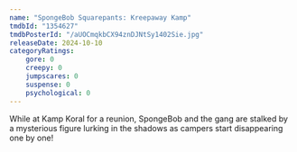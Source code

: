 ```yaml
---
name: "SpongeBob Squarepants: Kreepaway Kamp"
tmdbId: "1354627"
tmdbPosterId: "/aUOCmqkbCX94znDJNtSy1402Sie.jpg"
releaseDate: 2024-10-10
categoryRatings:
    gore: 0
    creepy: 0
    jumpscares: 0
    suspense: 0
    psychological: 0
---
```

While at Kamp Koral for a reunion, SpongeBob and the gang are stalked by a mysterious figure lurking in the shadows as campers start disappearing one by one!

